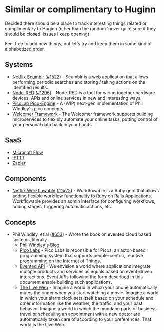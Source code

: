 # Similar or complimentary to Huginn

Decided there should be a place to track interesting things related or complimentary to Huginn (other than the random 'never quite sure if they should be closed' issues I keep opening)

Feel free to add new things, but let's try and keep them in some kind of alphabetized order.

## Systems

* [Netflix Scumblr](https://github.com/Netflix/Scumblr) ([#1522](https://github.com/cantino/huginn/issues/1522)) - Scumblr is a web application that allows performing periodic searches and storing / taking actions on the identified results. 
* [Node-RED](http://nodered.org/) ([#1296](https://github.com/cantino/huginn/issues/1296)) - Node-RED is a tool for wiring together hardware devices, APIs and online services in new and interesting ways.
* [PicoLab Pico-Engine](https://github.com/Picolab/pico-engine) - A (WIP) next-gen implementation of Phil Windley's pico concepts.
* [Welcomer Framework](https://github.com/welcomer/framework/) - The Welcomer framework supports building microservices to flexibly automate your online tasks, putting control of your personal data back in your hands.

## SaaS

* [Microsoft Flow](https://flow.microsoft.com/en-us/)
* [IFTTT](https://ifttt.com/)
* [Zapier](https://zapier.com/)

## Components

* [Netflix Workflowable](https://github.com/Netflix/Workflowable) ([#1522](https://github.com/cantino/huginn/issues/1522)) - Workflowable is a Ruby gem that allows adding flexible workflow functionality to Ruby on Rails Applications. Workflowable provides an admin interface for configuring workflows, adding stages, triggering automatic actions, etc.

## Concepts

* Phil Windley, et al ([#653](https://github.com/cantino/huginn/issues/653)) - Wrote the book on evented cloud based systems, literally.
  * [Phil Windley's Blog](http://www.windley.com/)
  * [Pico Labs](http://picolabs.io/) - Pico Labs is reponsible for Picos, an actor-based programming system that supports people-centric, reactive programming on the Internet of Things.
  * [Evented API](http://www.eventedapi.org/) - We envision a world where applications integrate multiple products and services as equals based on event-driven interactions. Event APIs following the form described in this document enable building such applications.
  * [The Live Web](http://smile.amazon.com/The-Live-Web-Event-Based-Connections/dp/1133686680?sa-no-redirect=1) - Imagine a world in which your phone automatically mutes the ringer when you start watching a movie. Imagine a world in which your alarm clock sets itself based on your schedule and other information like the weather, the traffic, and your past behavior. Imagine a world in which the mundane parts of business travel or scheduling an appointment with a new doctor are automatically taken care of according to your preferences. That world is the Live Web.